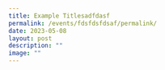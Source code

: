 ```yaml
---
title: Example Titlesadfdasf
permalink: /events/fdsfdsfdsaf/permalink/
date: 2023-05-08
layout: post
description: ""
image: ""
---
```

